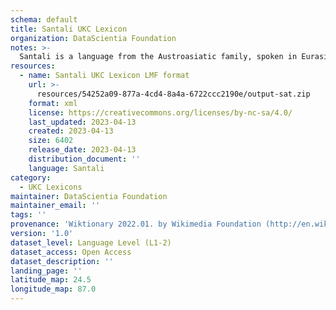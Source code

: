 ```yaml
---
schema: default
title: Santali UKC Lexicon
organization: DataScientia Foundation
notes: >-
  Santali is a language from the Austroasiatic family, spoken in Eurasia. The UKC Lexicon of Santali is represented as a lexico-semantic network. It consists of words, word senses, synsets, as well as sense-level and synset-level relationships.
resources:
  - name: Santali UKC Lexicon LMF format
    url: >-
      resources/54252a09-877a-4cd4-8a4a-6722ccc2190e/output-sat.zip
    format: xml
    license: https://creativecommons.org/licenses/by-nc-sa/4.0/
    last_updated: 2023-04-13
    created: 2023-04-13
    size: 6402
    release_date: 2023-04-13
    distribution_document: ''
    language: Santali
category:
  - UKC Lexicons
maintainer: DataScientia Foundation
maintainer_email: ''
tags: ''
provenance: 'Wiktionary 2022.01. by Wikimedia Foundation (http://en.wiktionary.org); CogNet 2.1 by Khuyagbaatar Batsuren, National University of Mongolia (http://cognet.ukc.disi.unitn.it); KinDiv: Kinship Diversity 1.0 by Temuulen Khishigsuren (http://ukc.disi.unitn.it/index.php/kinship/); UniMet: Universal Metonymy 1.0 by Temuulen Khishigsuren and Gábor Bella (http://ukc.disi.unitn.it/index.php/metonymy/); Princeton WordNet 2.1 by Princeton University (https://wordnet.princeton.edu)'
version: '1.0'
dataset_level: Language Level (L1-2)
dataset_access: Open Access
dataset_description: ''
landing_page: ''
latitude_map: 24.5
longitude_map: 87.0
---
```

